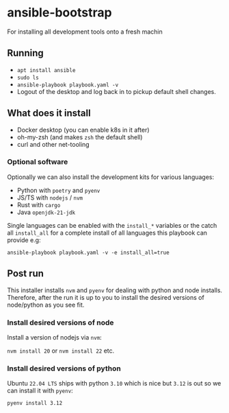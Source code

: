 # ansible-bootstrap
For installing all development tools onto a fresh machin
## Running

* `apt install ansible`
* `sudo ls`
* `ansible-playbook playbook.yaml -v`
* Logout of the desktop and log back in to pickup default shell changes.

## What does it install 

* Docker desktop (you can enable k8s in it after) 
* oh-my-zsh (and makes `zsh` the default shell)
* curl and other net-tooling


### Optional software

Optionally we can also install the development kits for various languages:

* Python with `poetry` and `pyenv`
* JS/TS with `nodejs` / `nvm`
* Rust with `cargo`
* Java `openjdk-21-jdk`

Single languages can be enabled with the `install_*` variables or the catch all `install_all` for a complete install of all languages this playbook can provide e.g: 

`ansible-playbook playbook.yaml -v -e install_all=true`

## Post run 
This installer installs `nvm` and `pyenv` for dealing with python and node installs. 
Therefore, after the run it is up to you to install the desired versions of node/python as you
see fit.

### Install desired versions of node
Install a version of nodejs via `nvm`:

`nvm install 20` or `nvm install 22` etc.

### Install desired versions of python
Ubuntu `22.04 LTS` ships with python `3.10` which is nice but `3.12` is out so we can install it
with `pyenv`:

`pyenv install 3.12`


